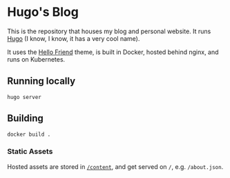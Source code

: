 # Hugo's Blog
This is the repository that houses my blog and personal website. It runs [Hugo](https://gohugo.io/) (I know, I know, it has a very cool name).

It uses the [Hello Friend](https://github.com/panr/hugo-theme-hello-friend) theme, is built in Docker, hosted behind nginx, and runs on Kubernetes.

## Running locally
```
hugo server
```

## Building
```
docker build .
```

### Static Assets
Hosted assets are stored in [`/content`](./content), and get served on `/`, e.g. `/about.json`.
